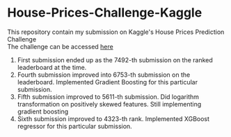 # House-Prices-Challenge-Kaggle
This repository contain my submission on Kaggle's House Prices Prediction Challenge <br>
The challenge can be accessed <a href="https://www.kaggle.com/c/house-prices-advanced-regression-techniques/overview">here</a>
<ol>
  <li>First submission ended up as the 7492-th submission on the ranked leaderboard at the time.
  <li>Fourth submission improved into 6753-th submission on the leaderboard. Implemented Gradient Boosting for this particular submission.
  <li>Fifth submission improved to 5611-th submission. Did logarithm transformation on positively skewed features. Still implementing gradient boosting
  <li>Sixth submission improved to 4323-th rank. Implemented XGBoost regressor for this particular submission.
</ol>


